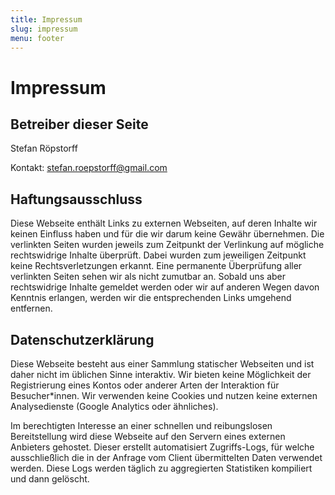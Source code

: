 ```yaml
---
title: Impressum
slug: impressum
menu: footer
---
```


# Impressum

## Betreiber dieser Seite

Stefan Röpstorff

Kontakt: stefan.roepstorff@gmail.com

## Haftungsausschluss

Diese Webseite enthält Links zu externen Webseiten,
auf deren Inhalte wir keinen Einfluss haben und für die wir darum keine Gewähr übernehmen.
Die verlinkten Seiten wurden jeweils zum Zeitpunkt der Verlinkung
auf mögliche rechtswidrige Inhalte überprüft.
Dabei wurden zum jeweiligen Zeitpunkt keine Rechtsverletzungen erkannt.
Eine permanente Überprüfung aller verlinkten Seiten sehen wir als nicht zumutbar an.
Sobald uns aber rechtswidrige Inhalte gemeldet werden
oder wir auf anderen Wegen davon Kenntnis erlangen,
werden wir die entsprechenden Links umgehend entfernen.

## Datenschutzerklärung

Diese Webseite besteht aus einer Sammlung statischer Webseiten
und ist daher nicht im üblichen Sinne interaktiv. 
Wir bieten keine Möglichkeit der Registrierung eines Kontos 
oder anderer Arten der Interaktion für Besucher*innen.
Wir verwenden keine Cookies
und nutzen keine externen Analysedienste (Google Analytics oder ähnliches).

Im berechtigten Interesse an einer schnellen und reibungslosen Bereitstellung 
wird diese Webseite auf den Servern eines externen Anbieters gehostet.
Dieser erstellt automatisiert Zugriffs-Logs,
für welche ausschließlich die in der Anfrage vom Client übermittelten Daten verwendet werden.
Diese Logs werden täglich zu aggregierten Statistiken kompiliert und dann gelöscht.

